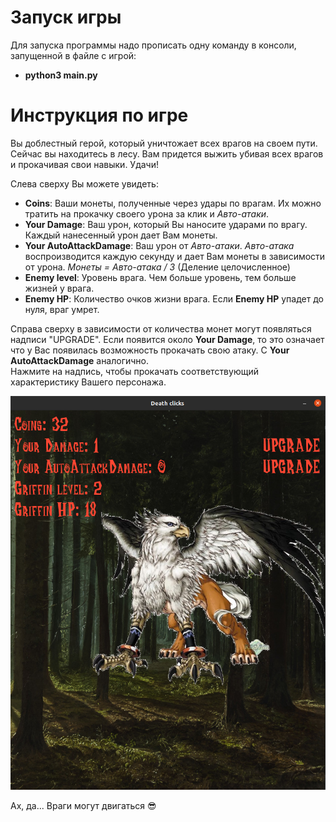 # Запуск игры
Для запуска программы надо прописать одну команду в консоли, запущенной в файле с игрой:
 - **python3 main.py**

# Инструкция по игре
Вы доблестный герой, который уничтожает всех врагов на своем пути.
Сейчас вы находитесь в лесу. Вам придется выжить убивая всех врагов и прокачивая свои 
навыки. Удачи!

Слева сверху Вы можете увидеть:
 - **Coins**: Ваши монеты, полученные через удары по врагам. Их можно тратить
   на прокачку своего урона за клик и *Авто-атаки*.
 - **Your Damage**: Ваш урон, который Вы наносите ударами по врагу. Каждый нанесенный 
урон дает Вам монеты.
 - **Your AutoAttackDamage**: Ваш урон от *Авто-атаки*. *Авто-атака* воспроизводится каждую
   секунду и дает Вам монеты в зависимости от урона. *Монеты = Авто-атака / 3* (Деление целочисленное)
 - **Enemy level**: Уровень врага. Чем больше уровень, тем больше жизней у врага.
 - **Enemy HP**: Количество очков жизни врага. Если **Enemy HP** упадет до нуля, враг умрет.

Справа сверху в зависимости от количества монет могут появляться надписи "UPGRADE". 
Если появится около **Your Damage**, то это означает что у Вас появилась возможность
прокачать свою атаку. С **Your AutoAttackDamage** аналогично.  
Нажмите на надпись, чтобы
прокачать соответствующий характеристику Вашего персонажа.

![What](Images/Example.png)

Ах, да... Враги могут двигаться :sunglasses:
